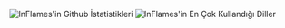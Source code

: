 ![InFlames'in Github İstatistikleri](https://github-readme-stats.vercel.app/api?username=InFlames513&&show_icons=true&title_color=ffffff&icon_color=bb2acf&text_color=daf7dc&bg_color=151515)
![InFlames'in En Çok Kullandığı Diller](https://github-readme-stats.vercel.app/api/top-langs/?username=InFlames513&&title_color=daf7dc&text_color=daf7dc&bg_color=151515)
